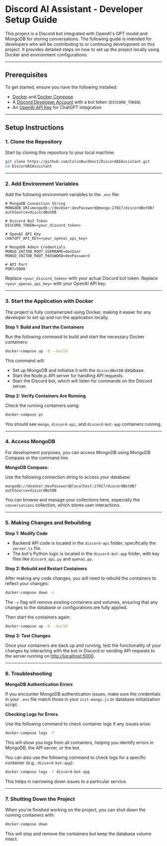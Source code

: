 # Discord AI Assistant - Developer Setup Guide

This project is a Discord bot integrated with OpenAI's GPT model and MongoDB for storing conversations. The following guide is intended for developers who will be contributing to or continuing development on this project. It provides detailed steps on how to set up the project locally using Docker and environment configurations.

---

## Prerequisites

To get started, ensure you have the following installed:

- [Docker](https://www.docker.com/get-started) and [Docker Compose](https://docs.docker.com/compose/install/)
- A [Discord Developer Account](https://discord.com/developers/applications) with a bot token (`DISCORD_TOKEN`)
- An [OpenAI API Key](https://platform.openai.com/signup) for ChatGPT integration

---

## Setup Instructions

### 1. Clone the Repository

Start by cloning this repository to your local machine:

```bash
git clone https://github.com/ColinBuchheit/DiscordAIAssistant.git
cd DiscordAIAssistant
```

---

### 2. Add Environment Variables

Add the following environment variables to the `.env` file:

```env
# MongoDB Connection String
MONGODB_URI=mongodb://devUser:devPassword@mongo:27017/discordBotDB?authSource=discordBotDB

# Discord Bot Token
DISCORD_TOKEN=<your_discord_token>

# OpenAI API Key
CHATGPT_API_KEY=<your_openai_api_key>

# MongoDB Admin Credentials
MONGO_INITDB_ROOT_USERNAME=devUser
MONGO_INITDB_ROOT_PASSWORD=devPassword

# API Port
PORT=5000
```

Replace `<your_discord_token>` with your actual Discord bot token.
Replace `<your_openai_api_key>` with your OpenAI API key.

---

### 3. Start the Application with Docker

The project is fully containerized using Docker, making it easier for any developer to set up and run the application locally.

**Step 1: Build and Start the Containers**

Run the following command to build and start the necessary Docker containers:

```bash
docker-compose up -d --build
```

This command will:

- Set up MongoDB and initialize it with the `discordBotDB` database.
- Start the Node.js API server for handling API requests.
- Start the Discord bot, which will listen for commands on the Discord server.

**Step 2: Verify Containers Are Running**

Check the running containers using:

```bash
docker-compose ps
```

You should see `mongo`, `discord-api`, and `discord-bot-app` containers running.

---

### 4. Access MongoDB

For development purposes, you can access MongoDB using MongoDB Compass or the command line.

**MongoDB Compass:**

Use the following connection string to access your database:

```
mongodb://devUser:devPassword@localhost:27017/discordBotDB?authSource=discordBotDB
```

You can browse and manage your collections here, especially the `conversations` collection, which stores user interactions.

---

### 5. Making Changes and Rebuilding

**Step 1: Modify Code**

- Backend API code is located in the `discord-api` folder, specifically the `server.ts` file.
- The bot's Python logic is located in the `discord-bot-app` folder, with key files like `discord_api.py` and `openai.py`.

**Step 2: Rebuild and Restart Containers**

After making any code changes, you will need to rebuild the containers to reflect your changes:

```bash
docker-compose down -v
```

The `-v` flag will remove existing containers and volumes, ensuring that any changes to the database or configurations are fully applied.

Then start the containers again:

```bash
docker-compose up -d --build
```

**Step 3: Test Changes**

Once your containers are back up and running, test the functionality of your changes by interacting with the bot in Discord or sending API requests to the server running on [http://localhost:5000](http://localhost:5000).

---

### 6. Troubleshooting

**MongoDB Authentication Errors**

If you encounter MongoDB authentication issues, make sure the credentials in your `.env` file match those in your `init-mongo.js` or database initialization script.

**Checking Logs for Errors**

Use the following command to check container logs if any issues arise:

```bash
docker-compose logs -f
```

This will show you logs from all containers, helping you identify errors in MongoDB, the API server, or the bot.

You can also use the following command to check logs for a specific container (e.g., `discord-bot-app`):

```bash
docker-compose logs -f discord-bot-app
```

This helps in narrowing down issues to a particular service.

---

### 7. Shutting Down the Project

When you're finished working on the project, you can shut down the running containers with:

```bash
docker-compose down
```

This will stop and remove the containers but keep the database volume intact.